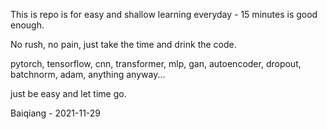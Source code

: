 This is repo is for easy and shallow learning everyday - 15 minutes is good enough.

No rush, no pain, just take the time and drink the code.

pytorch, tensorflow, cnn, transformer, mlp, gan, autoencoder, dropout, batchnorm, adam, anything anyway...

just be easy and let time go.

Baiqiang - 2021-11-29
